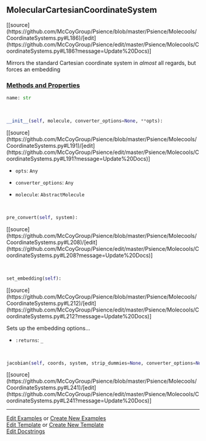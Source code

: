 ## <a id="Psience.Molecools.CoordinateSystems.MolecularCartesianCoordinateSystem">MolecularCartesianCoordinateSystem</a> 
<div class="docs-source-link" markdown="1">
[[source](https://github.com/McCoyGroup/Psience/blob/master/Psience/Molecools/CoordinateSystems.py#L186)/[edit](https://github.com/McCoyGroup/Psience/edit/master/Psience/Molecools/CoordinateSystems.py#L186?message=Update%20Docs)]
</div>

Mirrors the standard Cartesian coordinate system in _almost_ all regards, but forces an embedding



<div class="collapsible-section">
 <div class="collapsible-section collapsible-section-header" markdown="1">
 
### <a class="collapse-link" data-toggle="collapse" href="#methods">Methods and Properties</a> <a class="float-right" data-toggle="collapse" href="#methods"><i class="fa fa-chevron-down"></i></a>

 </div>
 <div class="collapsible-section collapsible-section-body collapse" id="methods" markdown="1">

```python
name: str
```
<a id="Psience.Molecools.CoordinateSystems.MolecularCartesianCoordinateSystem.__init__" class="docs-object-method">&nbsp;</a> 
```python
__init__(self, molecule, converter_options=None, **opts): 
```
<div class="docs-source-link" markdown="1">
[[source](https://github.com/McCoyGroup/Psience/blob/master/Psience/Molecools/CoordinateSystems.py#L191)/[edit](https://github.com/McCoyGroup/Psience/edit/master/Psience/Molecools/CoordinateSystems.py#L191?message=Update%20Docs)]
</div>


- `opts`: `Any`
    >
- `converter_options`: `Any`
    >
- `molecule`: `AbstractMolecule`
    >

<a id="Psience.Molecools.CoordinateSystems.MolecularCartesianCoordinateSystem.pre_convert" class="docs-object-method">&nbsp;</a> 
```python
pre_convert(self, system): 
```
<div class="docs-source-link" markdown="1">
[[source](https://github.com/McCoyGroup/Psience/blob/master/Psience/Molecools/CoordinateSystems.py#L208)/[edit](https://github.com/McCoyGroup/Psience/edit/master/Psience/Molecools/CoordinateSystems.py#L208?message=Update%20Docs)]
</div>

<a id="Psience.Molecools.CoordinateSystems.MolecularCartesianCoordinateSystem.set_embedding" class="docs-object-method">&nbsp;</a> 
```python
set_embedding(self): 
```
<div class="docs-source-link" markdown="1">
[[source](https://github.com/McCoyGroup/Psience/blob/master/Psience/Molecools/CoordinateSystems.py#L212)/[edit](https://github.com/McCoyGroup/Psience/edit/master/Psience/Molecools/CoordinateSystems.py#L212?message=Update%20Docs)]
</div>

Sets up the embedding options...
- `:returns`: `_`
    >

<a id="Psience.Molecools.CoordinateSystems.MolecularCartesianCoordinateSystem.jacobian" class="docs-object-method">&nbsp;</a> 
```python
jacobian(self, coords, system, strip_dummies=None, converter_options=None, analytic_deriv_order=None, **kwargs): 
```
<div class="docs-source-link" markdown="1">
[[source](https://github.com/McCoyGroup/Psience/blob/master/Psience/Molecools/CoordinateSystems.py#L241)/[edit](https://github.com/McCoyGroup/Psience/edit/master/Psience/Molecools/CoordinateSystems.py#L241?message=Update%20Docs)]
</div>

 </div>
</div>




___

[Edit Examples](https://github.com/McCoyGroup/Psience/edit/gh-pages/ci/examples/Psience/Molecools/CoordinateSystems/MolecularCartesianCoordinateSystem.md) or 
[Create New Examples](https://github.com/McCoyGroup/Psience/new/gh-pages/?filename=ci/examples/Psience/Molecools/CoordinateSystems/MolecularCartesianCoordinateSystem.md) <br/>
[Edit Template](https://github.com/McCoyGroup/Psience/edit/gh-pages/ci/docs/Psience/Molecools/CoordinateSystems/MolecularCartesianCoordinateSystem.md) or 
[Create New Template](https://github.com/McCoyGroup/Psience/new/gh-pages/?filename=ci/docs/templates/Psience/Molecools/CoordinateSystems/MolecularCartesianCoordinateSystem.md) <br/>
[Edit Docstrings](https://github.com/McCoyGroup/Psience/edit/master/Psience/Molecools/CoordinateSystems.py#L186?message=Update%20Docs)